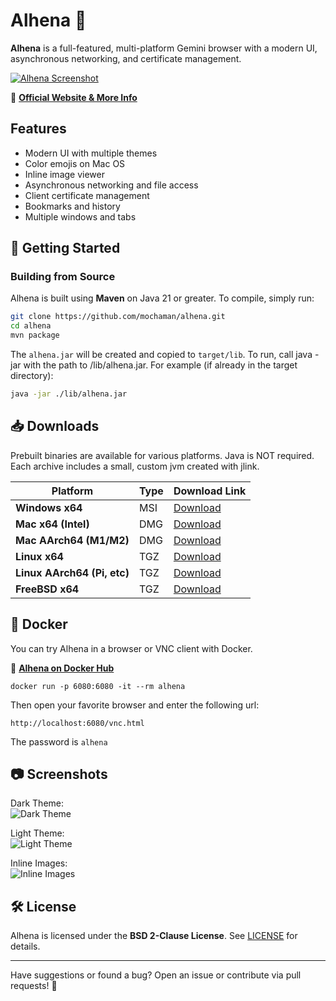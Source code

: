 # Alhena 🌟

**Alhena** is a full-featured, multi-platform Gemini browser with a modern UI, asynchronous networking, and certificate management.

[![Alhena Screenshot](https://metaloupe.com/alhena/alhena4.png)](https://metaloupe.com/alhena/alhena.html)

🔗 **[Official Website & More Info](https://metaloupe.com/alhena/alhena.html)**

## Features

- Modern UI with multiple themes
- Color emojis on Mac OS
- Inline image viewer
- Asynchronous networking and file access
- Client certificate management
- Bookmarks and history
- Multiple windows and tabs

## 🚀 Getting Started

### **Building from Source**
Alhena is built using **Maven** on Java 21 or greater. To compile, simply run:

```sh
git clone https://github.com/mochaman/alhena.git
cd alhena
mvn package
```

The `alhena.jar` will be created and copied to `target/lib`. To run, call java -jar with the path to /lib/alhena.jar. For example (if already in the target directory): 

```sh
java -jar ./lib/alhena.jar
```

## 📥 Downloads

Prebuilt binaries are available for various platforms. Java is NOT required. Each archive includes a small, custom jvm created with jlink.



| Platform            | Type  | Download Link |
|---------------------|------|--------------|
| **Windows x64**     | MSI  | [Download](https://metaloupe.com/alhena/alhena-1.7_windows_x64.zip) |
| **Mac x64 (Intel)** | DMG  | [Download](https://metaloupe.com/alhena/alhena-1.7_x64.dmg) |
| **Mac AArch64 (M1/M2)** | DMG  | [Download](https://metaloupe.com/alhena/alhena-1.7_aarch64.dmg) |
| **Linux x64**       | TGZ  | [Download](https://metaloupe.com/alhena/alhena-1.7_linux_x64.tgz) |
| **Linux AArch64 (Pi, etc)** | TGZ  | [Download](https://metaloupe.com/alhena/alhena-1.7_linux_aarch64.tgz) |
| **FreeBSD x64**     | TGZ  | [Download](https://metaloupe.com/alhena/alhena-1.7_freebsd_x64.tgz) |


## 🐳 Docker

You can try Alhena in a browser or VNC client with Docker.

🔗 **[Alhena on Docker Hub](https://hub.docker.com/r/bgrier1/alhena)**

```
docker run -p 6080:6080 -it --rm alhena
```
Then open your favorite browser and enter the following url:
```
http://localhost:6080/vnc.html
```
The password is `alhena`

## 📷 Screenshots

Dark Theme:  
![Dark Theme](https://metaloupe.com/alhena/alhena1.png)

Light Theme:  
![Light Theme](https://metaloupe.com/alhena/alhena2.png)

Inline Images:  
![Inline Images](https://metaloupe.com/alhena/alhena3.png)

## 🛠 License
Alhena is licensed under the **BSD 2-Clause License**. See [LICENSE](LICENSE) for details.

---

Have suggestions or found a bug? Open an issue or contribute via pull requests! 🚀



